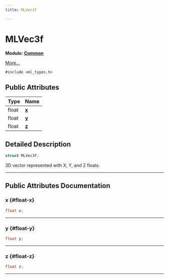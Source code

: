 ```yaml
---
title: MLVec3f

---
```


# MLVec3f

**Module:** **[Common](/versioned_docs/version-02-Aug-2023/api-ref/api/Modules/group___common/group___common.md)**



 [More...](#detailed-description)


`#include <ml_types.h>`

## Public Attributes

| Type           | Name           |
| -------------- | -------------- |
| float | **[x](/versioned_docs/version-02-Aug-2023/api-ref/api/Modules/group___common/struct_m_l_vec3f.md#float-x)**  |
| float | **[y](/versioned_docs/version-02-Aug-2023/api-ref/api/Modules/group___common/struct_m_l_vec3f.md#float-y)**  |
| float | **[z](/versioned_docs/version-02-Aug-2023/api-ref/api/Modules/group___common/struct_m_l_vec3f.md#float-z)**  |

## Detailed Description

```cpp
struct MLVec3f;
```


3D vector represented with X, Y, and Z floats. 





-----------
## Public Attributes Documentation

### x {#float-x}

```cpp
float x;
```






-----------

### y {#float-y}

```cpp
float y;
```






-----------

### z {#float-z}

```cpp
float z;
```






-----------


